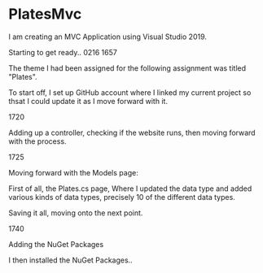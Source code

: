 # PlatesMvc

I am creating an MVC Application using Visual Studio 2019.

Starting to get ready.. 0216 1657

The theme I had been assigned for the following assignment was titled "Plates".

To start off, 
I  set up GitHub account where I linked my current project so thsat I could update it as I move forward with it. 

1720

Adding up a controller, checking if the website runs, then moving forward with the process. 


1725

Moving forward with the Models page:

First of all, the Plates.cs page, 
Where I updated the data type and added various kinds of data types,
precisely 10 of the different data types. 

Saving it all, moving onto the next point. 

1740

Adding the NuGet Packages

I then installed the NuGet Packages..









